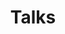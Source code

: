---
layout: talks
title: Talks
header_title: Talks
comments: false
image:
  feature: featured.jpg

talks:
  - title: "Stop Debating in Code Reviews. Start Enforcing with Lint Rules."
    description: As engineers, we're not designed to remember every detail in the architecture of our projects. But fortunately, we can write the lint rules that will do that for us.
    url: https://sf.droidcon.com/stelios-frantzeskakis/
    conference: droidcon San Francisco 2024
    conference_url: https://www.droidcon.com/events/droidcon-san-francisco-2024/
    slide_deck_url: enforce-with-lint-rules.pdf
    date: 2024-06-06

  - title: "Put Your Tests on a Diet: Testing the Behavior and Not the Implementation"
    description: How do you write tests? How much time do you spend writing tests? And how much time do you spend fixing them when refactoring? A few short years ago, we would test a class in JUnit by stacking one test after the other, mocking each one of its dependencies. But for large apps, writing tests in this way without any consideration of architecture can easily become a bottleneck.
    url: https://www.droidcon.com/2023/11/15/put-your-tests-on-a-diettesting-the-behavior-and-not-the-implementation/
    conference: droidcon London 2023
    conference_url: https://www.droidcon.com/events/droidcon-london-2023/
    slide_deck_url: put-your-tests-on-a-diet.pdf
    date: 2023-10-26
---
